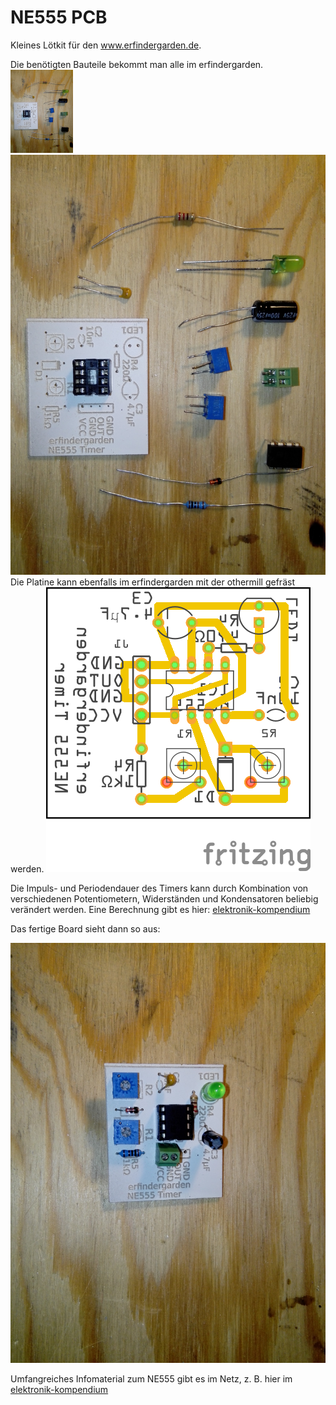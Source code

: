 ﻿

# NE555 PCB 

Kleines Lötkit für den www.erfindergarden.de.

Die benötigten Bauteile bekommt man alle im erfindergarden. 
<img width = "100"  hight = "100" src = "IMG_20170815_202621.jpg"/>
![](https://github.com/minirevollo/NE555-PCB/blob/master/IMG_20170815_202621.jpg)
Die Platine kann ebenfalls im erfindergarden mit der othermill gefräst werden.
![](https://github.com/minirevollo/NE555-PCB/blob/master/NE555_astabil_Leiterplatte.png)

Die Impuls- und Periodendauer des Timers kann durch Kombination von verschiedenen Potentiometern, Widerständen und Kondensatoren beliebig verändert werden. Eine Berechnung gibt es hier: [elektronik-kompendium](https://www.elektronik-kompendium.de/sites/slt/0310131.htm)

Das fertige Board sieht dann so aus:

![](https://github.com/minirevollo/NE555-PCB/blob/master/IMG_20170815_205021.jpg)

Umfangreiches Infomaterial zum NE555 gibt es im Netz, z. B. hier im [elektronik-kompendium](https://www.elektronik-kompendium.de/sites/bau/0206115.htm)
